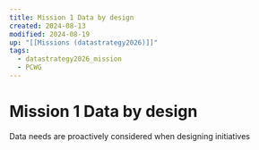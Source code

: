 ```yaml
---
title: Mission 1 Data by design
created: 2024-08-13
modified: 2024-08-19
up: "[[Missions (datastrategy2026)]]"
tags:
  - datastrategy2026_mission
  - PCWG
---
```

# Mission 1 Data by design
Data needs are proactively considered when designing initiatives



